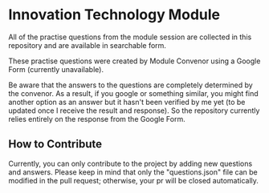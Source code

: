 # Innovation Technology Module

All of the practise questions from the module session are collected in this repository and are available in searchable form. 

These practise questions were created by Module Convenor using a Google Form (currently unavailable). 

Be aware that the answers to the questions are completely determined by the convenor. As a result, if you google or something similar, you might find another option as an answer but it hasn't been verified by me yet (to be updated once I receive the result and response). So the repository currently relies entirely on the response from the Google Form. 

## How to Contribute
Currently, you can only contribute to the project by adding new questions and answers. Please keep in mind that only the "questions.json" file can be modified in the pull request; otherwise, your pr will be closed automatically. 


